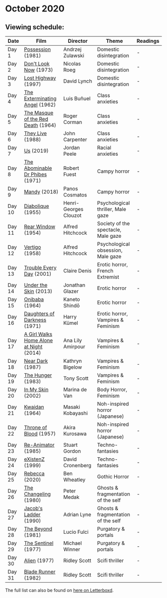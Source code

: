 # October 2020

## Viewing schedule:

Date | Film | Director | Theme | Readings
----- | -------- | ------ | ------ | ------
Day 1 | [Possession](https://www.youtube.com/watch?v=uDpFpzbwfiw) (1981) | Andrzej Zulawski | Domestic disintegration | -
Day 2 | [Don't Look Now](https://www.youtube.com/watch?v=AUWB-Kw4FiM) (1973) | Nicolas Roeg | Domestic disintegration | -
Day 3 | [Lost Highway](https://www.youtube.com/watch?v=1nKjO9QCSic) (1997) | David Lynch | Domestic disintegration | -
Day 4 | [The Exterminating Angel](https://www.youtube.com/watch?v=ERHL5nzEMmM) (1962) | Luis Buñuel | Class anxieties | -
Day 5 | [The Masque of the Red Death](https://www.youtube.com/watch?v=vCUtm7mCF4I) (1964) | Roger Corman | Class anxieties | -
Day 6 | [They Live](https://www.youtube.com/watch?v=jTK8eff1Zsk) (1988) | John Carpenter | Class anxieties | -
Day 7 | [Us](https://www.youtube.com/watch?v=hNCmb-4oXJA&) (2019) | Jordan Peele | Racial anxieties | -
Day 8 | [The Abominable Dr Phibes](https://www.youtube.com/watch?v=sxnr9xycVLo) (1971) | Robert Fuest | Campy horror | -
Day 9 | [Mandy](https://www.youtube.com/watch?v=hRKVxT4-1wM) (2018) | Panos Cosmatos | Campy horror | -
Day 10 | [Diabolique](https://www.youtube.com/watch?v=BzbGtjtfZwA) (1955) | Henri-Georges Clouzot | Psychological thriller, Male gaze | -
Day 11 | [Rear Window](https://www.youtube.com/watch?v=m01YktiEZCw) (1954) | Alfred Hitchcock | Society of the spectacle, Male gaze | -
Day 12 | [Vertigo](https://www.youtube.com/watch?v=Geu4LXm_GlY) (1958) | Alfred Hitchcock | Psychological obsession, Male gaze | -
Day 13 | [Trouble Every Day](https://www.youtube.com/watch?v=BRTgpR2Tau0) (2001) | Claire Denis | Erotic horror, French Extremist | -
Day 14 | [Under the Skin](https://www.youtube.com/watch?v=CcR5KHjoc-0) (2013) | Jonathan Glazer | Erotic horror | -
Day 15 | [Onibaba](https://www.youtube.com/watch?v=sknsvtX68yw) (1964) | Kaneto Shindō | Erotic horror | -
Day 16 | [Daughters of Darkness](https://www.youtube.com/watch?v=DYEKxAtcA8M) (1971) | Harry Kümel | Erotic horror, Vampires & Feminism | -
Day 17 | [A Girl Walks Home Alone at Night](https://www.youtube.com/watch?v=_YGmTdo3vuY) (2014) | Ana Lily Amirpour | Vampires & Feminism | -
Day 18 | [Near Dark](https://www.youtube.com/watch?v=hQxnVrg2TSQ) (1987) | Kathryn Bigelow | Vampires & Feminism | -
Day 19 | [The Hunger](https://www.youtube.com/watch?v=HV9RYXHytbM) (1983) | Tony Scott | Vampires & Feminism | -
Day 20 | [In My Skin](https://www.youtube.com/watch?v=QTkH-gMPv3g) (2002) | Marina de Van | Body Horror, Feminism | -
Day 21 | [Kwaidan](https://www.youtube.com/watch?v=YadApPG8W7Q) (1964) | Masaki Kobayashi | Noh-inspired horror (Japanese) | -
Day 22 | [Throne of Blood](https://www.youtube.com/watch?v=2-72oaAS9hc) (1957) | Akira Kurosawa | Noh-inspired horror (Japanese) | -
Day 23 | [Re-Animator](https://www.youtube.com/watch?v=wLJ8Z3PDEGU) (1985) | Stuart Gordon | Techno-fantasies | -
Day 24 | [eXistenZ](https://www.youtube.com/watch?v=CXgOUa91GHg) (1999) | David Cronenberg | Techno-fantasies | -
Day 25 | [Rebecca](https://www.youtube.com/watch?v=LFVhB54UqvQ) (2020) | Ben Wheatley | Gothic Horror | -
Day 26 | [The Changeling](https://www.youtube.com/watch?v=kqOYI4TeGtA) (1980) | Peter Medak | Ghosts & fragmentation of the self | -
Day 27 | [Jacob's Ladder](https://www.youtube.com/watch?v=rJztRnDxdM8) (1990) | Adrian Lyne | Ghosts & fragmentation of the self | -
Day 28 | [The Beyond](https://www.youtube.com/watch?v=ef0oH3ZizfI) (1981) | Lucio Fulci | Purgatory & portals | -
Day 29 | [The Sentinel](https://www.youtube.com/watch?v=Z0YdJNeNXLE) (1977) | Michael Winner | Purgatory & portals | -
Day 30 | [Alien](https://www.youtube.com/watch?v=jQ5lPt9edzQ) (1977) | Ridley Scott | Scifi thriller | -
Day 31 | [Blade Runner](https://www.youtube.com/watch?v=eogpIG53Cis) (1982) | Ridley Scott | Scifi thriller | -


The full list can also be found on [here on Letterboxd](https://letterboxd.com/baricks/list/shocktober-2020/).

